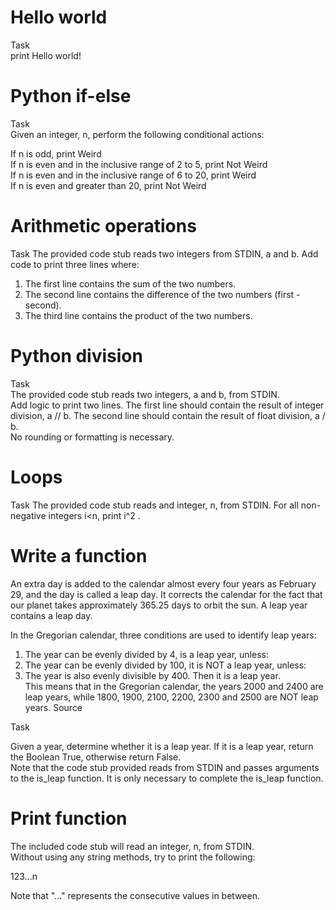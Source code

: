 # Hello world  

Task  
print Hello world!



# Python if-else  

Task  
Given an integer, n, perform the following conditional actions:  

If n is odd, print Weird  
If n is even and in the inclusive range of 2 to 5, print Not Weird  
If n is even and in the inclusive range of 6 to 20, print Weird  
If n is even and greater than 20, print Not Weird



# Arithmetic operations

Task
The provided code stub reads two integers from STDIN, a and b. Add code to print three lines where:
1. The first line contains the sum of the two numbers.  
2. The second line contains the difference of the two numbers (first - second).   
3. The third line contains the product of the two numbers.


# Python division

Task  
The provided code stub reads two integers, a and b, from STDIN.  
Add logic to print two lines. The first line should contain the result of integer division, a // b. The second line should contain the result of float division, a / b.  
No rounding or formatting is necessary.


# Loops

Task
The provided code stub reads and integer, n, from STDIN. For all non-negative integers i<n, print i^2 .

# Write a function

An extra day is added to the calendar almost every four years as February 29, and the day is called a leap day. It corrects the calendar for the fact that our planet takes approximately 365.25 days to orbit the sun. A leap year contains a leap day.  

In the Gregorian calendar, three conditions are used to identify leap years:

1. The year can be evenly divided by 4, is a leap year, unless:
2. The year can be evenly divided by 100, it is NOT a leap year, unless:
3. The year is also evenly divisible by 400. Then it is a leap year.  
This means that in the Gregorian calendar, the years 2000 and 2400 are leap years, while 1800, 1900, 2100, 2200, 2300 and 2500 are NOT leap years. Source  

Task  

Given a year, determine whether it is a leap year. If it is a leap year, return the Boolean True, otherwise return False.  
Note that the code stub provided reads from STDIN and passes arguments to the is_leap function. It is only necessary to complete the is_leap function.  

# Print function

The included code stub will read an integer, n, from STDIN.  
Without using any string methods, try to print the following:  

123...n

Note that "..." represents the consecutive values in between.